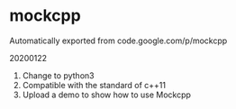 # mockcpp
Automatically exported from code.google.com/p/mockcpp

20200122
1. Change to python3
2. Compatible with the standard of c++11
3. Upload a demo to show how to use Mockcpp
